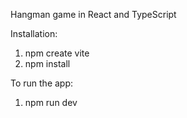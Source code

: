 Hangman game in React and TypeScript 

Installation:
1. npm create vite
2. npm install 


To run the app:
1. npm run dev